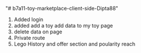 "# b7a11-toy-marketplace-client-side-Dipta88" 

1. Added login
2. added add a toy add data to my toy page
3. delete data on page
4. Private route
5. Lego History and offer section and poularity reach

